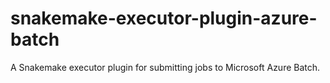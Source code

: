 # snakemake-executor-plugin-azure-batch

A Snakemake executor plugin for submitting jobs to Microsoft Azure Batch.